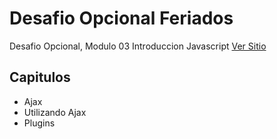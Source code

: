 # **Desafio Opcional Feriados**
Desafio Opcional, Modulo 03 Introduccion Javascript
[Ver Sitio](https://steinnx.github.io/Desafio07-EncuentraTuSuperHero/)

## **Capitulos**
* Ajax
* Utilizando Ajax
* Plugins